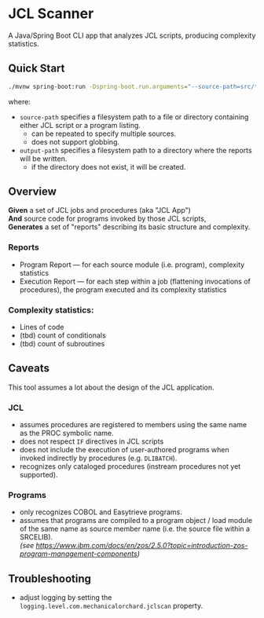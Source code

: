# JCL Scanner

A Java/Spring Boot CLI app that analyzes JCL scripts, producing complexity statistics.

## Quick Start

```bash
./mvnw spring-boot:run -Dspring-boot.run.arguments="--source-path=src/test/resources/examples/simple/ --output-path=temp/output/directory"
```
where:
- `source-path` specifies a filesystem path to a file or directory containing either JCL script or a program listing.
  - can be repeated to specify multiple sources.
  - does not support globbing.
- `output-path` specifies a filesystem path to a directory where the reports will be written.
  - if the directory does not exist, it will be created.

## Overview

**Given** a set of JCL jobs and procedures (aka "JCL App") \
**And** source code for programs invoked by those JCL scripts, \
**Generates** a set of "reports" describing its basic structure and complexity.

### Reports
- Program Report — for each source module (i.e. program), complexity statistics
- Execution Report — for each step within a job (flattening invocations of procedures), the program executed and its complexity statistics

### Complexity statistics:
- Lines of code
- (tbd) count of conditionals
- (tbd) count of subroutines

## Caveats

This tool assumes a lot about the design of the JCL application.

### JCL
- assumes procedures are registered to members using the same name as the PROC symbolic name.
- does not respect `IF` directives in JCL scripts
- does not include the execution of user-authored programs when invoked indirectly by procedures (e.g. `DLIBATCH`).
- recognizes only cataloged procedures (instream procedures not yet supported).

### Programs
- only recognizes COBOL and Easytrieve programs.
- assumes that programs are compiled to a program object / load module of the same name as source member name
  (i.e. the source file within a SRCELIB). \
  _(see https://www.ibm.com/docs/en/zos/2.5.0?topic=introduction-zos-program-management-components)_

## Troubleshooting

- adjust logging by setting the `logging.level.com.mechanicalorchard.jclscan` property.